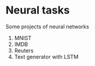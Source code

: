 # Neural tasks
Some projects of neural networks
1. MNIST
2. IMDB
3. Reuters
4. Text generator with LSTM

